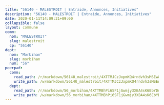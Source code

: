 ```yaml
---
title: "56140 - MALESTROIT | Entraide, Annonces, Initiatives"
description: "56140 - MALESTROIT | Entraide, Annonces, Initiatives"
date: 2020-01-11T14:09:21+09:00
collapsible: false
layout: commune
comm:
  nom: "MALESTROIT"
  slug: malestroit
  cp: "56140"
dept:
  nom: "Morbihan"
  slug: morbihan
  num: "56"
peerpad:
  comm:
    read_path: /r/markdown/56140_malestroit/4XTTMJCzJxpmKQ4rndvh3sMSEw81YRzeHCkDmKA1euaQrisRV
    write_path: /w/markdown/56140_malestroit/4XTTMJCzJxpmKQ4rndvh3sMSEw81YRzeHCkDmKA1euaQrisRV-K3TgUrFXubNcSQfKdZn1GEztnCR4C9Nft5awL1EAzYfekMbiU6vwbBwEMALs4wamULUCk82mxvsBoNu6jE3Emkduxk17ipHLZsF8eeA9ySvy4LBqCpXJGFKDQ4NCcyPv9faVKxUb
  dept:
    read_path: /r/markdown/56_morbihan/4XTTMBhPi6SF1jGwmjy3XBA4sK6EbYDun44EYwF3irZ7aBa5U
    write_path: /w/markdown/56_morbihan/4XTTMBhPi6SF1jGwmjy3XBA4sK6EbYDun44EYwF3irZ7aBa5U-K3TgV3HyhWtqSpmJ2GGLPRtHigVTcxkFRVLMX5R66UyRAN55PNUQgmTNwaDuJmWps9EVWQzncDySYbA7Pg7qEdRXsayrZysPHK4HeKM3FG1U8vQvyUvaDoFo4L4Z8coFC71q4zES
---
```



